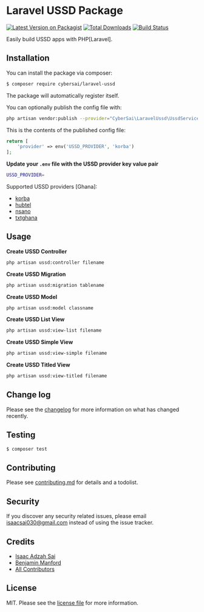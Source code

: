 # Laravel USSD Package

[![Latest Version on Packagist][ico-version]][link-packagist]
[![Total Downloads][ico-downloads]][link-downloads]
[![Build Status][ico-travis]][link-travis]

Easily build USSD apps with PHP[Laravel].

## Installation

You can install the package via composer:

``` bash
$ composer require cybersai/laravel-ussd
```

The package will automatically register itself.

You can optionally publish the config file with:
```bash
php artisan vendor:publish --provider="CyberSai\LaravelUssd\UssdServiceProvider"
```

This is the contents of the published config file:

```php
return [
    'provider' => env('USSD_PROVIDER', 'korba')
];
```

**Update your `.env` file with the USSD provider key value pair**
```bash
USSD_PROVIDER=
```

Supported USSD providers [Ghana]:
* [korba](http://korbaweb.com)
* [hubtel](https://developers.hubtel.com/docs/getting-started-with-ussd)
* [nsano](https://www.nsano.com)
* [txtghana](https://www.txtghana.com)

## Usage

**Create USSD Controller**
```bash
php artisan ussd:controller filename
```

**Create USSD Migration**
```bash
php artisan ussd:migration tablename
```

**Create USSD Model**
```bash
php artisan ussd:model classname
```

**Create USSD List View**
```bash
php artisan ussd:view-list filename
```

**Create USSD Simple View**
```bash
php artisan ussd:view-simple filename
```

**Create USSD Titled View**
```bash
php artisan ussd:view-titled filename
```

## Change log

Please see the [changelog](changelog.md) for more information on what has changed recently.

## Testing

``` bash
$ composer test
```

## Contributing

Please see [contributing.md](contributing.md) for details and a todolist.

## Security

If you discover any security related issues, please email isaacsai030@gmail.com instead of using the issue tracker.

## Credits

- [Isaac Adzah Sai][link-author]
- [Benjamin Manford][link-author2]
- [All Contributors][link-contributors]

## License

MIT. Please see the [license file](license.md) for more information.

[ico-version]: https://img.shields.io/packagist/v/cybersai/laravel-ussd.svg?style=flat-square
[ico-downloads]: https://img.shields.io/packagist/dt/cybersai/laravel-ussd.svg?style=flat-square
[ico-travis]: https://img.shields.io/travis/cybersai/laravel-ussd/master.svg?style=flat-square
[ico-styleci]: https://styleci.io/repos/12345678/shield

[link-packagist]: https://packagist.org/packages/cybersai/laravel-ussd
[link-downloads]: https://packagist.org/packages/cybersai/laravel-ussd
[link-travis]: https://travis-ci.org/cybersai/laravel-ussd
[link-styleci]: https://styleci.io/repos/12345678
[link-author]: https://github.com/cybersai
[link-author2]: https://github.com/manfordbenjamin
[link-contributors]: https://github.com/CyberSai/laravel-ussd/graphs/contributors
